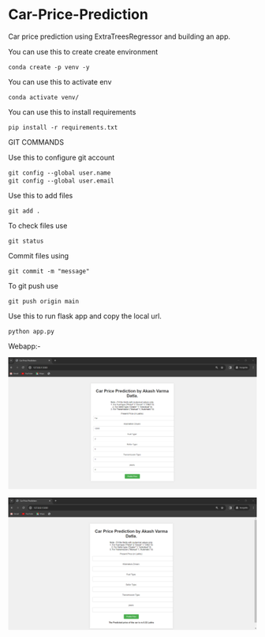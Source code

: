 # Car-Price-Prediction
Car price prediction using ExtraTreesRegressor and building an app.      

You can use this to create create environment   
```
conda create -p venv -y
```
         
You can use this to activate env      
```
conda activate venv/
```      
    
You can use this to install requirements
```
pip install -r requirements.txt
```     
     
       
       
                  
GIT COMMANDS     
    
Use this to configure git account
```
git config --global user.name      
git config --global user.email
```
Use this to add files
```
git add .
```
To check files use
```
git status
```
Commit files using 
```
git commit -m "message"
```
To git push use
```
git push origin main
```
    
     
     
      
Use this to run flask app and copy the local url.
```
python app.py
```

Webapp:-    

![before prediction](screenshot-1.png)

![after prediction](screenshot-2.png)

